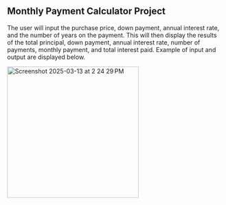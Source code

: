 ## Monthly Payment Calculator Project

The user will input the purchase price, down payment, annual interest rate, and the number of years on the payment. This will then display the results of the total principal, down payment, annual interest rate, number of payments, monthly payment, and total interest paid. Example of input and output are displayed below. 

<img width="306" alt="Screenshot 2025-03-13 at 2 24 29 PM" src="https://github.com/user-attachments/assets/302fca54-10cf-47fb-8211-d3e293f1348f" />

